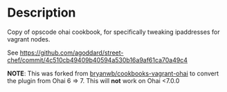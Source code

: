 Description
===========

Copy of opscode ohai cookbook, for specifically tweaking ipaddresses for vagrant nodes.

See https://github.com/agoddard/street-chef/commit/4c510cb49409b40594a530b16a9af61ca70a49c4

**NOTE**: This was forked from
[bryanwb/cookbooks-vagrant-ohai](https://github.com/bryanwb/cookbooks-vagrant-ohai)
to convert the plugin from Ohai 6 => 7. This will **not** work on Ohai <7.0.0
